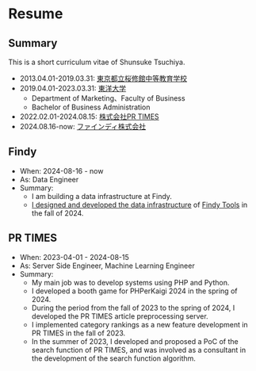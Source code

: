 # Resume

## Summary

This is a short curriculum vitae of Shunsuke Tsuchiya.

- 2013.04.01-2019.03.31: [東京都立桜修館中等教育学校](https://www.metro.ed.jp/oshukan-s/)
- 2019.04.01-2023.03.31: [東洋大学](https://www.toyo.ac.jp/)
  - Department of Marketing、Faculty of Business
  - Bachelor of Business Administration
- 2022.02.01-2024.08.15: [株式会社PR TIMES](https://prtimes.co.jp/)
- 2024.08.16-now: [ファインディ株式会社](https://findy.co.jp/)

## Findy

- When: 2024-08-16 - now
- As: Data Engineer
- Summary:
    - I am building a data infrastructure at Findy.
    - [I designed and developed the data infrastructure](https://tech.findy.co.jp/entry/findy_tools_data_infrastructure_introduction) of [Findy Tools](https://findy-tools.io/) in the fall of 2024.

## PR TIMES

- When: 2023-04-01 - 2024-08-15
- As: Server Side Engineer, Machine Learning Engineer
- Summary:
    - My main job was to develop systems using PHP and Python.
    - I developed a booth game for PHPerKaigi 2024 in the spring of 2024.
    - During the period from the fall of 2023 to the spring of 2024, I developed the PR TIMES article preprocessing server.
    - I implemented category rankings as a new feature development in PR TIMES in the fall of 2023.
    - In the summer of 2023, I developed and proposed a PoC of the search function of PR TIMES, and was involved as a consultant in the development of the search function algorithm.

